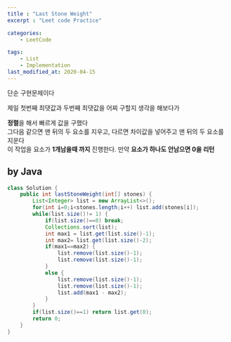 ```yaml
---
title : "Last Stone Weight"
excerpt : "Leet code Practice"

categories:
    - LeetCode

tags:
    - List
    - Implementation
last_modified_at: 2020-04-15
---
```


단순 구현문제이다

제일 첫번째 최댓값과 두번째 최댓값을 어찌 구할지 생각을 해보다가

**정렬**을 해서 빠르게 값을 구했다  
그다음 같으면 맨 뒤의 두 요소를 지우고, 다르면 차이값을 넣어주고 맨 뒤의 두 요소를 지운다  
이 작업을 요소가 **1개남을때 까지** 진행한다. 만약 **요소가 하나도 안남으면 0을 리턴**  

## by Java

```java
class Solution {
    public int lastStoneWeight(int[] stones) {
        List<Integer> list = new ArrayList<>();
        for(int i=0;i<stones.length;i++) list.add(stones[i]);
        while(list.size()!= 1) {
            if(list.size()==0) break;
            Collections.sort(list);
            int max1 = list.get(list.size()-1);
            int max2= list.get(list.size()-2);
            if(max1==max2) {
                list.remove(list.size()-1);
                list.remove(list.size()-1);
            }
            else {
                list.remove(list.size()-1);
                list.remove(list.size()-1);
                list.add(max1 - max2);
            }
        }
        if(list.size()==1) return list.get(0);
        return 0;
    }
}
```